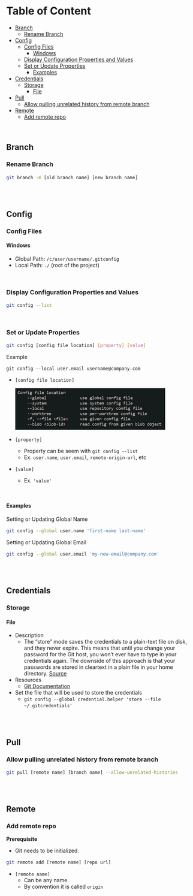 # Table of Content

* [Branch](#branch)
  + [Rename Branch](#rename-branch)
* [Config](#config)
  + [Config Files](#config-files)
    - [Windows](#windows)
  + [Display Configuration Properties and Values](#display-configuration-properties-and-values)
  + [Set or Update Properties](#set-or-update-properties)
    - [Examples](#examples)
* [Credentials](#credentials)
  + [Storage](#storage)
    - [File](#file)
* [Pull](#pull)
  + [Allow pulling unrelated history from remote branch](#allow-pulling-unrelated-history-from-remote-branch)
* [Remote](#remote)
  + [Add remote repo](#add-remote-repo)

<br>

## Branch

### Rename Branch

````bash
git branch -m [old branch name] [new branch name]
````

<br><br>

## Config

### Config Files

#### Windows

- Global Path:  `/c/user/username/.gitconfig`
- Local Path:  `./` (root of the project)

<br>

### Display Configuration Properties and Values

```bash
git config --list
```

<br>

### Set or Update Properties

```bash
git config [config file location] [property] [value]		
```

Example
```
git config --local user.email username@company.com
```

- `[config file location]`

  <img src="./asset/img/config-file-location-500w-min.jpg" alt="Git config file location options" style="zoom:80%;" />

- `[property]`

  - Property can be seem with `git config --list`
  - Ex.  `user.name`, `user.email`, `remote-origin-url`, etc

- `[value]`

  - Ex. `'value'`

<br>

#### Examples

Setting or Updating Global Name 

```bash
git config --global user.name 'first-name last-name'
```

Setting or Updating Global Email

```bash
git config --global user.email 'my-new-email@company.com'
```



<br><br>

## Credentials

### Storage

#### File

- Description
  - The “store” mode saves the credentials to a plain-text file on disk, and they never expire. This means that until you change your password for the Git host, you won’t ever have to type in your credentials again. The downside of this approach is that your passwords are stored in cleartext in a plain file in your home directory.  [Source](https://git-scm.com/book/en/v2/Git-Tools-Credential-Storage)
- Resources
  - [Git Documentation](https://git-scm.com/book/en/v2/Git-Tools-Credential-Storage)
- Set the file that will be used to store the credentials
  - `git config --global credential.helper 'store --file ~/.gitcredentials'`

<br><br>

## Pull

### Allow pulling unrelated history from remote branch

```bash
git pull [remote name] [branch name] --allow-unrelated-histories
```



<br><br>



## Remote

### Add remote repo

**Prerequisite**

- Git needs to be initialized.

```bash
git remote add [remote name] [repo url] 
```

- `[remote name]` 
  - Can be any name.  
  - By convention it is called `origin`

